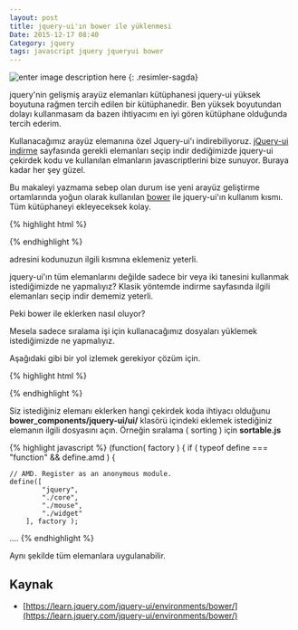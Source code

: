 ```yaml
---
layout: post
title: jquery-ui'ın bower ile yüklenmesi
Date: 2015-12-17 08:40
Category: jquery
tags: javascript jquery jqueryui bower
---
```


![enter image description here](http://fatihhayrioglu.com/images/jqueryui-bower.jpg)
{: .resimler-sagda}

jquery'nin gelişmiş arayüz elemanları kütüphanesi jquery-ui yüksek boyutuna rağmen tercih edilen bir kütüphanedir. Ben yüksek boyutundan dolayı kullanmasam da bazen ihtiyacımı en iyi gören kütüphane olduğunda tercih ederim. 

Kullanacağımız arayüz elemanına özel Jquery-ui'ı indirebiliyoruz. [jQuery-ui indirme](http://jqueryui.com/download/) sayfasında gerekli elemanları seçip indir dediğimizde jquery-ui çekirdek kodu ve kullanılan elmanların javascriptlerini bize sunuyor. Buraya kadar her şey güzel. 

Bu makaleyi yazmama sebep olan durum ise yeni arayüz geliştirme ortamlarında yoğun olarak kullanılan [bower](http://fatihhayrioglu.com/arayuz-gelistiriciler-icin-paket-yonetimi-bower/) ile jquery-ui'ın kullanım kısmı. Tüm kütüphaneyi ekleyeceksek kolay. 

{% highlight html %}
<script src="bower_components/jquery/dist/jquery.min.js"></script>
<script src="bower_components/jquery-ui/jquery-ui.min.js"></script>
<script>
    $( "#projects" ).accordion();
</script>
{% endhighlight %}

adresini kodunuzun ilgili kısmına eklemeniz yeterli. 

jquery-ui'ın tüm elemanlarını değilde sadece bir veya iki tanesini kullanmak istediğimizde ne yapmalıyız? 
Klasik yöntemde indirme sayfasında ilgili elemanları seçip indir dememiz yeterli. 

Peki bower ile eklerken nasıl oluyor?

Mesela sadece sıralama işi için kullanacağımız dosyaları yüklemek istediğimizde ne yapmalıyız. 

Aşağıdaki gibi bir yol izlemek gerekiyor çözüm için.

{% highlight html %}
<script src="bower_components/jquery/dist/jquery.js"></script>
<script src="bower_components/jquery-ui/ui/core.js"></script>
<script src="bower_components/jquery-ui/ui/mouse.js"></script>
<script src="bower_components/jquery-ui/ui/widget.js"></script>
<script src="bower_components/jquery-ui/ui/sortable.js"></script>
<script>
    $( "#projects" ).accordion();
</script>
{% endhighlight %}

Siz istediğiniz elemanı eklerken hangi çekirdek koda ihtiyacı olduğunu **bower_components/jquery-ui/ui/** klasörü içindeki eklemek istediğiniz elemanın ilgili dosyasını açın. Örneğin sıralama ( sorting ) için **sortable.js**

{% highlight javascript %}
(function( factory ) {
if ( typeof define === "function" && define.amd ) {

	// AMD. Register as an anonymous module.
	define([
			"jquery",
			"./core",
			"./mouse",
			"./widget"
		], factory );
....
{% endhighlight %}

Aynı şekilde tüm elemanlara uygulanabilir.

## Kaynak

 - [https://learn.jquery.com/jquery-ui/environments/bower/](https://learn.jquery.com/jquery-ui/environments/bower/)